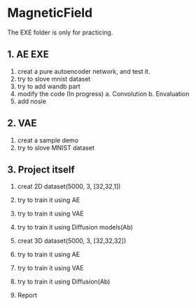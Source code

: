# MagneticField

The EXE folder is only for practicing.




## 1. AE EXE
1. creat a pure autoencoder network, and test it.
2. try to slove mnist dataset
3. try to add wandb part
4. modify the code (In progress)
    a. Convolution
    b. Envaluation
5. add nosie


## 2. VAE
1. creat a sample demo
2. try to slove MNIST dataset

## 3. Project itself
1. creat 2D dataset(5000, 3, [32,32,1])
2. try to train it using AE
3. try to train it using VAE 
4. try to train it using Diffusion models(Ab)
5. creat 3D dataset(5000, 3, [32,32,32])
6. try to train it using AE
7. try to train it using VAE
8. try to train it using Diffusion(Ab)

9. Report

